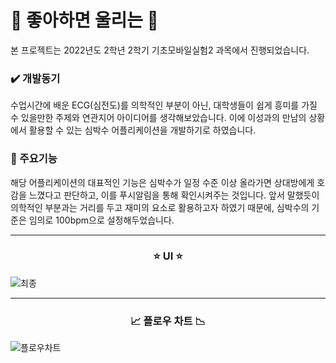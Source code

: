 # 💓 좋아하면 울리는 💓
본 프로젝트는 2022년도 2학년 2학기 기초모바일실험2 과목에서 진행되었습니다.

### ✔️ 개발동기
수업시간에 배운 ECG(심전도)를 의학적인 부분이 아닌, 대학생들이 쉽게 흥미를 가질 수 있을만한 주제와 연관지어 아이디어를 생각해보았습니다. 
이에 이성과의 만남의 상황에서 활용할 수 있는 심박수 어플리케이션을 개발하기로 하였습니다.

### 📄 주요기능
해당 어플리케이션의 대표적인 기능은 심박수가 일정 수준 이상 올라가면 상대방에게 호감을 느꼈다고 판단하고, 이를 푸시알림을 통해 확인시켜주는 것입니다.
앞서 말했듯이 의학적인 부분과는 거리를 두고 재미의 요소로 활용하고자 하였기 때문에, 심박수의 기준은 임의로 100bpm으로 설정해두었습니다.

---

### <p align = "center">⭐ UI ⭐
![최종](https://github.com/zyerin/Love-Alarm/assets/131842185/ea969e5b-3eb3-41b3-bbb0-4c01c50cb1dd)

---

### <p align = "center">📈 플로우 차트 📉
![플로우차트](https://github.com/zyerin/Love-Alarm/assets/131842185/b59ad644-19d1-449f-bee7-a9dcca57dd5e)
